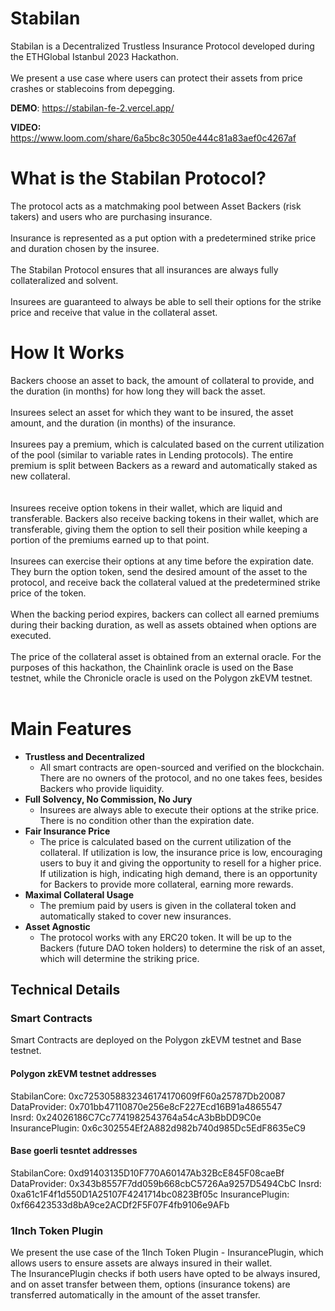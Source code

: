 # Stabilan

Stabilan is a Decentralized Trustless Insurance Protocol developed during the ETHGlobal Istanbul 2023 Hackathon.<br/>
<br/>
We present a use case where users can protect their assets from price crashes or stablecoins from depegging.<br/>

**DEMO**: https://stabilan-fe-2.vercel.app/

**VIDEO:** https://www.loom.com/share/6a5bc8c3050e444c81a83aef0c4267af

# What is the Stabilan Protocol?

The protocol acts as a matchmaking pool between Asset Backers (risk takers) and users who are purchasing insurance.<br/>
<br/>
Insurance is represented as a put option with a predetermined strike price and duration chosen by the insuree.<br/>
<br/>
The Stabilan Protocol ensures that all insurances are always fully collateralized and solvent.<br/>
<br/>
Insurees are guaranteed to always be able to sell their options for the strike price and receive that value in the collateral asset.<br/>

# How It Works
Backers choose an asset to back, the amount of collateral to provide, and the duration (in months) for how long they will back the asset.<br/><br/>
Insurees select an asset for which they want to be insured, the asset amount, and the duration (in months) of the insurance.<br/><br/>
Insurees pay a premium, which is calculated based on the current utilization of the pool (similar to variable rates in Lending protocols). The entire premium is split between Backers as a reward and automatically staked as new collateral.<br/><br/>
<br/>
Insurees receive option tokens in their wallet, which are liquid and transferable. Backers also receive backing tokens in their wallet, which are transferable, giving them the option to sell their position while keeping a portion of the premiums earned up to that point.<br/>
<br/>
Insurees can exercise their options at any time before the expiration date. They burn the option token, send the desired amount of the asset to the protocol, and receive back the collateral valued at the predetermined strike price of the token.<br/>
<br/>
When the backing period expires, backers can collect all earned premiums during their backing duration, as well as assets obtained when options are executed.<br/>
<br/>
The price of the collateral asset is obtained from an external oracle. For the purposes of this hackathon, the Chainlink oracle is used on the Base testnet, while the Chronicle oracle is used on the Polygon zkEVM testnet.<br/>
<br/>

# Main Features
- **Trustless and Decentralized**
  - All smart contracts are open-sourced and verified on the blockchain. There are no owners of the protocol, and no one takes fees, besides Backers who provide liquidity.
- **Full Solvency, No Commission, No Jury**
  - Insurees are always able to execute their options at the strike price. There is no condition other than the expiration date.
- **Fair Insurance Price**
  - The price is calculated based on the current utilization of the collateral. If utilization is low, the insurance price is low, encouraging users to buy it and giving the opportunity to resell for a higher price. If utilization is high, indicating high demand, there is an opportunity for Backers to provide more collateral, earning more rewards.
- **Maximal Collateral Usage**
  - The premium paid by users is given in the collateral token and automatically staked to cover new insurances.
- **Asset Agnostic**
  - The protocol works with any ERC20 token. It will be up to the Backers (future DAO token holders) to determine the risk of an asset, which will determine the striking price.

## Technical Details

### Smart Contracts

Smart Contracts are deployed on the Polygon zkEVM testnet and Base testnet.<br/>

#### Polygon zkEVM testnet addresses

StabilanCore:  0xc7253058832346174170609fF60a25787Db20087<br/>
DataProvider:  0x701bb47110870e256e8cF227Ecd16B91a4865547<br/>
Insrd:  0x24026186C7Cc7741982543764a54cA3bBbDD9C0e<br/>
InsurancePlugin:  0x6c302554Ef2A882d982b740d985Dc5EdF8635eC9<br/>

#### Base goerli tesntet addresses

StabilanCore:  0xd91403135D10F770A60147Ab32BcE845F08caeBf
DataProvider:  0x343b8557F7dd059b668cbC5726Aa9257D5494CbC
Insrd:  0xa61c1F4f1d550D1A25107F4241714bc0823Bf05c
InsurancePlugin:  0xf66423533d8bA9ce2ACDf2F5F07F4fb9106e9AFb


### 1Inch Token Plugin
We present the use case of the 1Inch Token Plugin - InsurancePlugin, which allows users to ensure assets are always insured in their wallet.<br/>
The InsurancePlugin checks if both users have opted to be always insured, and on asset transfer between them, options (insurance tokens) are transferred automatically in the amount of the asset transfer.<br/>






